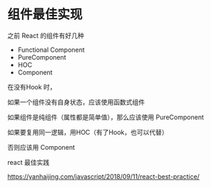 # 组件最佳实现





之前 React 的组件有好几种

- Functional Component
- PureComponent
- HOC
- Component

在没有Hook 时，

如果一个组件没有自身状态，应该使用函数式组件

如果组件是纯组件（属性都是简单值），那么应该使用 PureComponent

如果要复用同一逻辑，用HOC（有了Hook，也可以代替）

否则应该用 Component

























react 最佳实践

https://yanhaijing.com/javascript/2018/09/11/react-best-practice/

